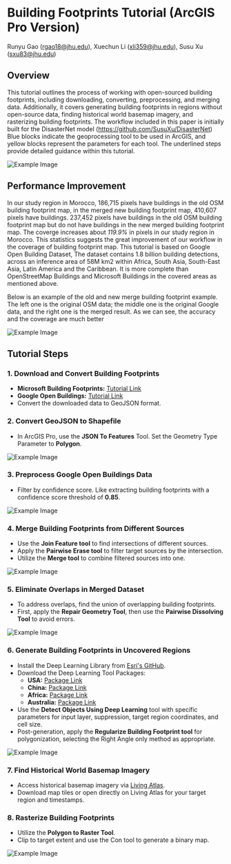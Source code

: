 # Building Footprints Tutorial (ArcGIS Pro Version)

Runyu Gao (rgao18@jhu.edu), Xuechun Li (xli359@jhu.edu), Susu Xu (sxu83@jhu.edu)

## Overview

This tutorial outlines the process of working with open-sourced building footprints, including downloading, converting, preprocessing, and merging data. Additionally, it covers generating building footprints in regions without open-source data, finding historical world basemap imagery, and rasterizing building footprints. The workflow included in this paper is initially built for the DisasterNet model (https://github.com/SusuXu/DisasterNet) Blue blocks indicate the geoprocessing tool to be used in ArcGIS, and yellow blocks represent the parameters for each tool. The underlined steps provide detailed guidance within this tutorial.

![Example Image](https://github.com/SusuXu/Building-Footprints-Merging-and-Improvement/blob/main/TutorialPics/pic1.png "Overall Workingflow")

## Performance Improvement

In our study region in Morocco, 186,715 pixels have buildings in the old OSM building footprint map, in the merged new building footprint map, 410,607 pixels have buildings.​ 237,452 pixels have buildings in the old OSM building footprint map but do not have buildings in the new merged building footprint map. The coverge increases about *119.9%* in pixels in our study region in Morocco. This statistics suggests the great improvement of our workflow in ​the coverage of building footprint map. This tutorial is based on Google Open Building Dataset, The dataset contains 1.8 billion building detections, across an inference area of 58M km2 within Africa, South Asia, South-East Asia, Latin America and the Caribbean.​ It is more complete than OpenStreetMap Buildings and Microsoft Buildings in the covered areas as mentioned above.

Below is an example of the old and new merge building footprint example. The left one is the original OSM data; the middle one is the original Google data, and the right one is the merged result. As we can see, the accuracy and the coverage are much better

![Example Image](https://github.com/SusuXu/Building-Footprints-Merging-and-Improvement/blob/main/TutorialPics/pic8.png "Performance Visualization")
​


## Tutorial Steps

### 1. Download and Convert Building Footprints

- **Microsoft Building Footprints:** [Tutorial Link](https://colab.research.google.com/drive/14L1KgiGlaIWCoTUJCo6jOu-yt_gr0J00?usp=sharing)
- **Google Open Buildings:** [Tutorial Link](https://colab.research.google.com/drive/1t7GGe8Fyf0ufsZJxDvDsGjJIn4zwLEMO?usp=sharing)
- Convert the downloaded data to GeoJSON format.

### 2. Convert GeoJSON to Shapefile

- In ArcGIS Pro, use the **JSON To Features** Tool. Set the Geometry Type Parameter to **Polygon**.
  
![Example Image](https://github.com/SusuXu/Building-Footprints-Merging-and-Improvement/blob/main/TutorialPics/pic2.png "JSON To Features")

### 3. Preprocess Google Open Buildings Data

- Filter by confidence score. Like extracting building footprints with a confidence score threshold of **0.85**.
  
![Example Image](https://github.com/SusuXu/Building-Footprints-Merging-and-Improvement/blob/main/TutorialPics/pic3.png "Filter Option")

### 4. Merge Building Footprints from Different Sources

- Use the **Join Feature tool** to find intersections of different sources.
- Apply the **Pairwise Erase tool** to filter target sources by the intersection.
- Utilize the **Merge tool** to combine filtered sources into one.
  
![Example Image](https://github.com/SusuXu/Building-Footprints-Merging-and-Improvement/blob/main/TutorialPics/pic4.png "Step 4 Tools")

### 5. Eliminate Overlaps in Merged Dataset

- To address overlaps, find the union of overlapping building footprints.
- First, apply the **Repair Geometry Tool**, then use the **Pairwise Dissolving Tool** to avoid errors.
  
![Example Image](https://github.com/SusuXu/Building-Footprints-Merging-and-Improvement/blob/main/TutorialPics/pic5.png "Step 5 Tools")

### 6. Generate Building Footprints in Uncovered Regions

- Install the Deep Learning Library from [Esri's GitHub](https://github.com/Esri/deep-learning-frameworks/blob/master/README.md?rmedium=links_esri_com_b_d&rsource=https%3A%2F%2Flinks.esri.com%2Fdeep-learning-framework-install).
- Download the Deep Learning Tool Packages:
    - **USA:** [Package Link](https://www.arcgis.com/home/item.html?id=a6857359a1cd44839781a4f113cd5934)
    - **China:** [Package Link](https://www.arcgis.com/home/item.html?id=979cb0cf938946bfb8bb2f41cf9f9795)
    - **Africa:** [Package Link](https://www.arcgis.com/home/item.html?id=979cb0cf938946bfb8bb2f41cf9f9795)
    - **Australia:** [Package Link](https://www.arcgis.com/home/item.html?id=4e38dec1577b4b7da5365294d8a66534)
- Use the **Detect Objects Using Deep Learning** tool with specific parameters for input layer, suppression, target region coordinates, and cell size.
- Post-generation, apply the **Regularize Building Footprint tool** for polygonization, selecting the Right Angle only method as appropriate.
  
![Example Image](https://github.com/SusuXu/Building-Footprints-Merging-and-Improvement/blob/main/TutorialPics/pic6.png "Step 6 Tools")


### 7. Find Historical World Basemap Imagery

- Access historical basemap imagery via [Living Atlas](https://livingatlas.arcgis.com/wayback/).
- Download map tiles or open directly on Living Atlas for your target region and timestamps.

### 8. Rasterize Building Footprints

- Utilize the **Polygon to Raster Tool**.
- Clip to target extent and use the Con tool to generate a binary map.
  
![Example Image](https://github.com/SusuXu/Building-Footprints-Merging-and-Improvement/blob/main/TutorialPics/pic7.png "Step 8 Tools")

